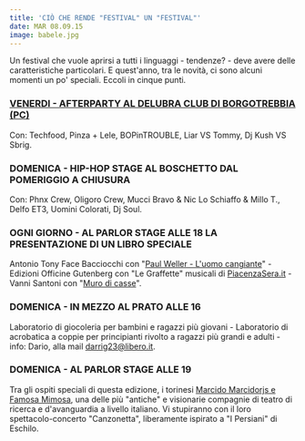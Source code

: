 ```yaml
---
title: 'CIÒ CHE RENDE "FESTIVAL" UN "FESTIVAL"'
date: MAR 08.09.15
image: babele.jpg
---
```


Un festival che vuole aprirsi a tutti i linguaggi - tendenze? - deve avere delle caratteristiche particolari. E quest'anno, tra le novità, ci sono alcuni momenti un po' speciali. Eccoli in cinque punti.

### [VENERDI - AFTERPARTY AL DELUBRA CLUB DI BORGOTREBBIA (PC)](https://www.facebook.com/events/1486745014982420/)
Con: Techfood, Pinza + Lele, BOPinTROUBLE, Liar VS Tommy, Dj Kush VS Sbrig.

### DOMENICA - HIP-HOP STAGE AL BOSCHETTO DAL POMERIGGIO A CHIUSURA
Con: Phnx Crew, Oligoro Crew, Mucci Bravo & Nic Lo Schiaffo & Millo T., Delfo ET3, Uomini Colorati, Dj Soul.

### OGNI GIORNO - AL PARLOR STAGE ALLE 18 LA PRESENTAZIONE DI UN LIBRO SPECIALE
Antonio Tony Face Bacciocchi con "[Paul Weller - L'uomo cangiante](http://www.vololiberoedizioni.it/luomo-cangiante/)" - Edizioni Officine Gutenberg con "Le Graffette" musicali di [PiacenzaSera.it](http://www.piacenzasera.it) - Vanni Santoni con "[Muro di casse](http://www.laterza.it/index.php?option=com_laterza&Itemid&task=schedalibro&isbn=9788858116180)".

### DOMENICA - IN MEZZO AL PRATO ALLE 16
Laboratorio di giocoleria per bambini e ragazzi più giovani - Laboratorio di acrobatica a coppie per principianti rivolto a ragazzi più grandi e adulti - info: Dario, alla mail <a href="mailto:darrig23@libero.it">darrig23@libero.it</a>.

### DOMENICA - AL PARLOR STAGE ALLE 19
Tra gli ospiti speciali di questa edizione, i torinesi [Marcido Marcidorjs e Famosa Mimosa](http://www.marcido.it/), una delle più "antiche" e visionarie compagnie di teatro di ricerca e d'avanguardia a livello italiano. Vi stupiranno con il loro spettacolo-concerto "Canzonetta", liberamente ispirato a "I Persiani" di Eschilo.
